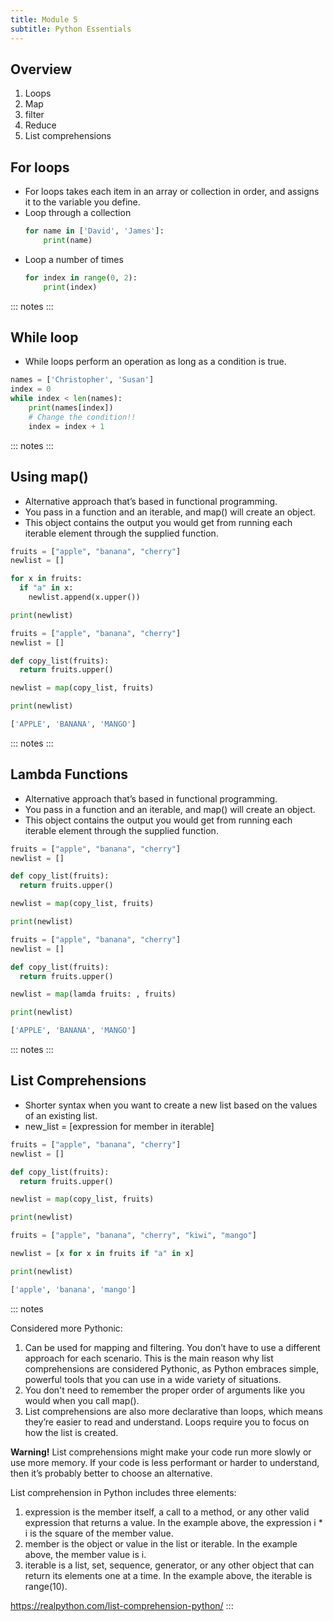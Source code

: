 ```yaml
---
title: Module 5
subtitle: Python Essentials
---
```


## Overview

1. Loops
1. Map
1. filter
1. Reduce
1. List comprehensions

## For loops

- For loops takes each item in an array or collection in order, and assigns it to the variable you define.
- Loop through a collection
    ```python
    for name in ['David', 'James']:
        print(name)
    ```
- Loop a number of times
    ```python
    for index in range(0, 2):
        print(index)
    ```

::: notes
:::

## While loop

- While loops perform an operation as long as a condition is true.

```python
names = ['Christopher', 'Susan']
index = 0
while index < len(names):
	print(names[index])
	# Change the condition!!
	index = index + 1

```

::: notes
:::

## Using map()

- Alternative approach that’s based in functional programming.
- You pass in a function and an iterable, and map() will create an object. 
- This object contains the output you would get from running each iterable element through the supplied function.

```python
fruits = ["apple", "banana", "cherry"]
newlist = []

for x in fruits:
  if "a" in x:
    newlist.append(x.upper())

print(newlist)
```

```python
fruits = ["apple", "banana", "cherry"]
newlist = []

def copy_list(fruits):
  return fruits.upper()

newlist = map(copy_list, fruits)

print(newlist)
```

```bash
['APPLE', 'BANANA', 'MANGO']
```

::: notes
:::

## Lambda Functions

- Alternative approach that’s based in functional programming.
- You pass in a function and an iterable, and map() will create an object. 
- This object contains the output you would get from running each iterable element through the supplied function.

```python
fruits = ["apple", "banana", "cherry"]
newlist = []

def copy_list(fruits):
  return fruits.upper()

newlist = map(copy_list, fruits)

print(newlist)
```

```python
fruits = ["apple", "banana", "cherry"]
newlist = []

def copy_list(fruits):
  return fruits.upper()

newlist = map(lamda fruits: , fruits)

print(newlist)
```

```bash
['APPLE', 'BANANA', 'MANGO']
```

::: notes
:::

## List Comprehensions

- Shorter syntax when you want to create a new list based on the values of an existing list.
- new_list = [expression for member in iterable]

```python
fruits = ["apple", "banana", "cherry"]
newlist = []

def copy_list(fruits):
  return fruits.upper()

newlist = map(copy_list, fruits)

print(newlist)
```

```python
fruits = ["apple", "banana", "cherry", "kiwi", "mango"]

newlist = [x for x in fruits if "a" in x]

print(newlist)
```

```bash
['apple', 'banana', 'mango']
```

::: notes

Considered more Pythonic:
1. Can be used for mapping and filtering. You don’t have to use a different approach for each scenario.
  This is the main reason why list comprehensions are considered Pythonic, as Python embraces simple, powerful tools that you can use in a wide variety of situations. 
1. You don't need to remember the proper order of arguments like you would when you call map().
1. List comprehensions are also more declarative than loops, which means they’re easier to read and understand. 
  Loops require you to focus on how the list is created.

**Warning!**
List comprehensions might make your code run more slowly or use more memory. If your code is less performant or harder to understand, then it’s probably better to choose an alternative.

List comprehension in Python includes three elements:

1. expression is the member itself, a call to a method, or any other valid expression that returns a value. In the example above, the expression i * i is the square of the member value.
1. member is the object or value in the list or iterable. In the example above, the member value is i.
1. iterable is a list, set, sequence, generator, or any other object that can return its elements one at a time. In the example above, the iterable is range(10).

https://realpython.com/list-comprehension-python/
:::